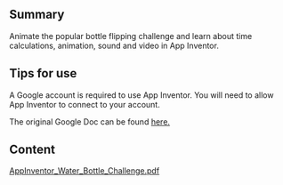 ## Summary

 Animate the popular bottle flipping challenge and learn
about time calculations, animation, sound and video in App Inventor.


## Tips for use

A Google account is required to use App Inventor. You will need to allow
App Inventor to connect to your account.

The original Google Doc can be found
[here.](https://docs.google.com/document/d/1oSVhDO_fUuKAOzzszFFu3E4kDHo9dCQbXwYlinVv7AE/edit)

## Content

[AppInventor_Water_Bottle_Challenge.pdf](../files/AppInventor_Water_Bottle_Challenge.pdf)
